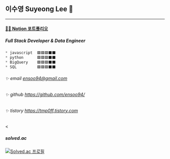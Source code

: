 ## 이수영 Suyeong Lee 👋
<hr/>

#### [👩‍💻 **Notion 포트폴리오**](https://www.notion.so/Suyeong-Lee-1caf529bf8a5414f96e6c9e2877ab9e7, "Notion Portfolio")

##### Full Stack Developer & Data Engineer
```SQL
* javascript  🟩🟩🟩⬛⬛
* python      🟩🟩🟩⬛⬛
* BigQuery    🟩🟩🟩⬛⬛
* SQL         🟩🟩🟩⬛⬛
```

###### ✨ email <ensoo94@gmail.com> 
###### ✨ github <https://github.com/ensoo94/> 
###### ✨ tistory <https://tmp0ff.tistory.com> 
<
##### solved.ac <br/>
[![Solved.ac
프로필](http://mazassumnida.wtf/api/v2/generate_badge?boj=ensoo94)](https://solved.ac/ensoo94)
